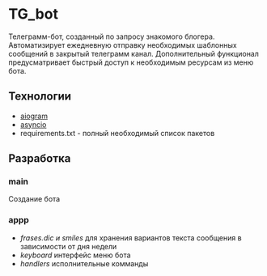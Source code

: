 # TG_bot
Телеграмм-бот, созданный по запросу знакомого блогера. Автоматизирует ежедневную отправку необходимых шаблонных сообщений в закрытый телеграмм канал.
Дополнительный функционал предусматривает быстрый доступ к необходимым ресурсам из меню бота.

## Технологии
- [aiogram](https://aiogram.dev/)
- [asyncio](https://docs.python.org/3/library/asyncio.html#module-asyncio)
- requirements.txt - полный необходимый список пакетов 

## Разработка
### main
  Создание бота
### appp
- *frases.dic и smiles*   для хранения вариантов текста сообщения в зависимости от дня недели
- *keyboard*              интерфейс меню бота
- *handlers*              исполнительные комманды